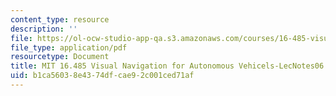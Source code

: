 ```yaml
---
content_type: resource
description: ''
file: https://ol-ocw-studio-app-qa.s3.amazonaws.com/courses/16-485-visual-navigation-for-autonomous-vehicles-vnav-fall-2020/b1ca56038e4374dfcae92c001ced71af_MIT16_485F20_lec06notes.pdf
file_type: application/pdf
resourcetype: Document
title: MIT 16.485 Visual Navigation for Autonomous Vehicels-LecNotes06
uid: b1ca5603-8e43-74df-cae9-2c001ced71af
---
```

